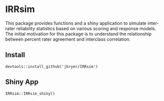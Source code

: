 # IRRsim

This package provides functions and a shiny application to simulate inter-rater 
reliability statistics based on various scoring and response models. The initial motivation for 
this package is to understand the relationship between percent rater agreement and interclass correlation.
	
## Install


```
devtools::install_github('jbryer/IRRsim')
```

## Shiny App

```
IRRsim::IRRsim_shiny()
```

